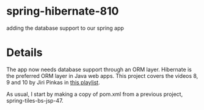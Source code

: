 # spring-hibernate-810
adding the database support to our spring app

# Details
The app now needs database support through an ORM layer. Hibernate is the preferred ORM layer in Java web apps. This project covers 
the videos 8, 9 and 10 by Jiri Pinkas in [this playlist](https://www.youtube.com/watch?v=lGyOwdemLqc&list=PLmcxdcWPhFqMq2BctGktOcIJKUw23wJeh&index=9).

As usual, I start by making a copy of pom.xml from a previous project, spring-tiles-bs-jsp-47.
